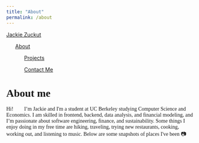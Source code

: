 ```yaml
---
title: "About"
permalink: /about
---
```


<head>
    <title>About</title>
    <link rel="stylesheet" href="assets/css/style.css">
  </head>
  <body>
    <nav class = "navbar">
      <a href="index.html" class="logo">Jackie Zuckut</a>
            <ul class="navlinks">
                <u1 class="navitem"><a class = "current" href="about">About</a></u1>
                <ul class="navitem"><a href="projects">Projects</a></ul>
                <ul class="navitem"><a href="contact">Contact Me</a></ul>
            </ul>
    </nav>
    <div class = "header">
      <h1 style="font-family:Trebuchet MS;">About me</h1>
    </div>
    <p style="font-family:Trebuchet MS;font-style:normal">Hi! 👋🏻 I’m Jackie and I'm a student at UC Berkeley studying Computer Science and Economics.  I am skilled in frontend, backend, data analysis, and financial modeling, and I’m passionate about software engineering, finance, and sustainability.  Some things I enjoy doing in my free time are hiking, traveling, trying new restaurants, cooking, working out, and listening to music.  Below are some snapshots of places I've been 📷</p>
</body>
